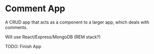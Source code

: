 # Comment App

A CRUD app that acts as a component to a larger app, which deals with comments.

Will use React/Express/MongoDB (REM stack?)

TODO: Finish App